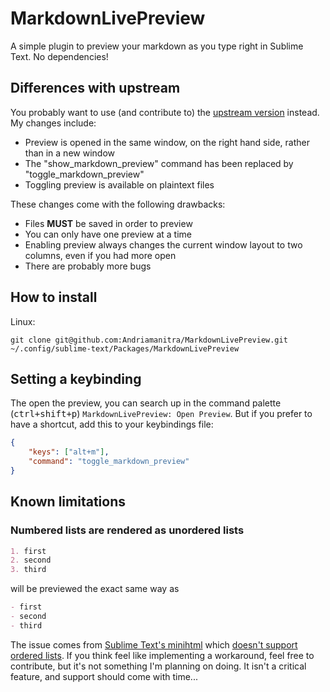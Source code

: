 # MarkdownLivePreview

A simple plugin to preview your markdown as you type right in Sublime Text.
No dependencies!

## Differences with upstream

You probably want to use (and contribute to) the [upstream version](https://github.com/math2001/MarkdownLivePreview) instead.
My changes include:
* Preview is opened in the same window, on the right hand side, rather than in a new window
* The "show_markdown_preview" command has been replaced by "toggle_markdown_preview"
* Toggling preview is available on plaintext files

These changes come with the following drawbacks:
* Files **MUST** be saved in order to preview
* You can only have one preview at a time
* Enabling preview always changes the current window layout to two columns, even if you had more open
* There are probably more bugs

## How to install

Linux:
```
git clone git@github.com:Andriamanitra/MarkdownLivePreview.git ~/.config/sublime-text/Packages/MarkdownLivePreview
```

## Setting a keybinding

The open the preview, you can search up in the command palette
(<kbd>ctrl+shift+p</kbd>) `MarkdownLivePreview: Open Preview`. But if you
prefer to have a shortcut, add this to your keybindings file:

```json
{
    "keys": ["alt+m"],
    "command": "toggle_markdown_preview"
}
```

## Known limitations

### Numbered lists are rendered as unordered lists

```md
1. first
2. second
3. third
```

will be previewed the exact same way as

```md
- first
- second
- third
```

The issue comes from [Sublime Text's minihtml](https://www.sublimetext.com/docs/3/minihtml.html) which [doesn't support ordered lists](https://github.com/sublimehq/sublime_text/issues/1767). If you think feel like implementing a workaround, feel free to contribute, but it's not something I'm planning on doing. It isn't a critical feature, and support should come with time...
